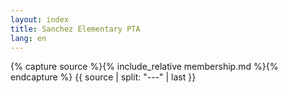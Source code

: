 ```yaml
---
layout: index
title: Sanchez Elementary PTA
lang: en
---
```


{% capture source %}{% include_relative membership.md %}{% endcapture %}
{{ source | split: "---" | last }}
